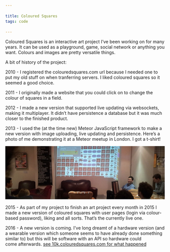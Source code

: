 ```yaml
---

title: Coloured Squares
tags: code

---
```


Coloured Squares is an interactive art project I’ve been working on for many years. It can be used as a playground, game, social network or anything you want. Colours and images are pretty versatile things.

A bit of history of the project:

2010 - I registered the colouredsquares.com url because I needed one to put my old stuff on when tranferring servers. I liked coloured squares so it seemed a good choice. 

2011 - I originally made a website that you could click on to change the colour of squares in a field.

2012 - I made a new version that supported live updating via websockets, making it multiplayer. It didn’t have persistence a database but it was much closer to the finished product. 

2013 - I used the (at the time new) Meteor JavaScript framework to make a new version with image uploading, live updating and persistence. Here’s a photo of me demonstrating it at a Meteor meetup in London. I got a t-shirt!

<img src="/images/Coloured-Squares-Meteor-meetup-2013.jpg"/>

2015 - As part of my project to finish an art project every month in 2015 I made a new version of coloured squares with user pages (login via colour-based password), liking and all sorts. That’s the currently live one.

2016 - A new version is coming. I’ve long dreamt of a hardware version (and a wearable version which someone seems to have already done something similar to) but this will be software with an API so hardware could come afterwards. [see 10k.colouredsquares.com for what happened](http://10k.colouredsquares.com)
